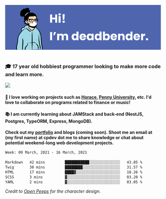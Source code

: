![banner](banner.png)

### 🎓 17 year old hobbiest programmer looking to make more code and learn more.

<a href="https://twitter.com/KO4JZT"><img src="https://img.shields.io/badge/ko4jzt%20-%231DA1F2.svg?&style=for-the-badge&logo=Twitter&logoColor=white"/></a>

#### 📝 I love working on projects such as [Horace](https://github.com/knights-of-academia/horace), [Penny University](https://github.com/penny-university/penny_university), etc. I'd love to collaborate on programs related to finance or music!

#### 📚 I am currently learning about JAMStack and back-end (NestJS, Postgres, TypeORM, Express, MongoDB). 

**Check out my [portfolio](https://cpdev.me) and blogs (coming soon). Shoot me an email at (my first name) at cpdev dot me to share knowledge or chat about potential weekend-long web development projects.**



<!--START_SECTION:waka-->
```text
Week: 09 March, 2021 - 16 March, 2021

Markdown   42 mins         ███████████░░░░░░░░░░░░░░   43.85 % 
Twig       30 mins         ████████░░░░░░░░░░░░░░░░░   31.57 % 
HTML       17 mins         ████▓░░░░░░░░░░░░░░░░░░░░   18.26 % 
SCSS       3 mins          ▓░░░░░░░░░░░░░░░░░░░░░░░░   03.20 % 
YAML       2 mins          ▓░░░░░░░░░░░░░░░░░░░░░░░░   03.05 % 
```
<!--END_SECTION:waka-->

*Credit to [Open Peeps](https://www.openpeeps.com/) for the character design.*
